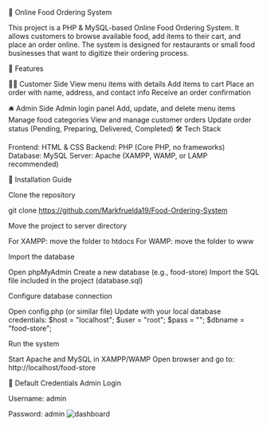 🍴 Online Food Ordering System

This project is a PHP & MySQL-based Online Food Ordering System. It allows customers to browse available food, add items to their cart, and place an order online. The system is designed for restaurants or small food businesses that want to digitize their ordering process.

🚀 Features

👨‍🍳 Customer Side
View menu items with details
Add items to cart
Place an order with name, address, and contact info
Receive an order confirmation

🛎️ Admin Side
Admin login panel
Add, update, and delete menu items
Manage food categories
View and manage customer orders
Update order status (Pending, Preparing, Delivered, Completed)
🛠️ Tech Stack

Frontend: HTML & CSS
Backend: PHP (Core PHP, no frameworks)
Database: MySQL
Server: Apache (XAMPP, WAMP, or LAMP recommended)

📂 Installation Guide

Clone the repository

git clone https://github.com/Markfruelda19/Food-Ordering-System

Move the project to server directory

For XAMPP: move the folder to htdocs
For WAMP: move the folder to www

Import the database

Open phpMyAdmin
Create a new database (e.g., food-store)
Import the SQL file included in the project (database.sql)

Configure database connection

Open config.php (or similar file)
Update with your local database credentials:
$host = "localhost";
$user = "root";
$pass = "";
$dbname = "food-store";


Run the system

Start Apache and MySQL in XAMPP/WAMP
Open browser and go to:
http://localhost/food-store

🔑 Default Credentials
Admin Login

Username: admin

Password: admin
![dashboard](https://github.com/user-attachments/assets/5e79590d-7837-4422-a3c6-346ed6e8662c)
